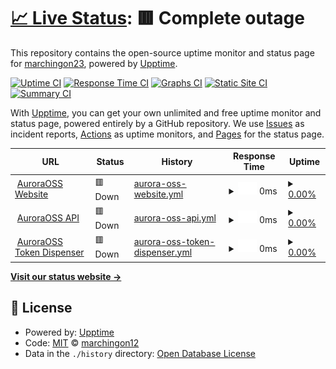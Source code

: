 # [📈 Live Status](https://marchingon23.github.io/status-page): <!--live status--> **🟥 Complete outage**

This repository contains the open-source uptime monitor and status page for [marchingon23](https://marchingon23.github.io/status-page), powered by [Upptime](https://github.com/upptime/upptime).

[![Uptime CI](https://github.com/marchingon23/status-page/workflows/Uptime%20CI/badge.svg)](https://github.com/marchingon23/status-page/actions?query=workflow%3A%22Uptime+CI%22)
[![Response Time CI](https://github.com/marchingon23/status-page/workflows/Response%20Time%20CI/badge.svg)](https://github.com/marchingon23/status-page/actions?query=workflow%3A%22Response+Time+CI%22)
[![Graphs CI](https://github.com/marchingon23/status-page/workflows/Graphs%20CI/badge.svg)](https://github.com/marchingon23/status-page/actions?query=workflow%3A%22Graphs+CI%22)
[![Static Site CI](https://github.com/marchingon23/status-page/workflows/Static%20Site%20CI/badge.svg)](https://github.com/marchingon23/status-page/actions?query=workflow%3A%22Static+Site+CI%22)
[![Summary CI](https://github.com/marchingon23/status-page/workflows/Summary%20CI/badge.svg)](https://github.com/marchingon23/status-page/actions?query=workflow%3A%22Summary+CI%22)

With [Upptime](https://upptime.js.org), you can get your own unlimited and free uptime monitor and status page, powered entirely by a GitHub repository. We use [Issues](https://github.com/marchingon23/status-page/issues) as incident reports, [Actions](https://github.com/marchingon23/status-page/actions) as uptime monitors, and [Pages](https://marchingon23.github.io/status-page) for the status page.

<!--start: status pages-->
<!-- This summary is generated by Upptime (https://github.com/upptime/upptime) -->
<!-- Do not edit this manually, your changes will be overwritten -->
<!-- prettier-ignore -->
| URL | Status | History | Response Time | Uptime |
| --- | ------ | ------- | ------------- | ------ |
| <img alt="" src="https://auroraoss.com/favicon.ico" height="13"> [AuroraOSS Website](https://auroraoss.com) | 🟥 Down | [aurora-oss-website.yml](https://github.com/marchingon12/status-page/commits/HEAD/history/aurora-oss-website.yml) | <details><summary><img alt="Response time graph" src="./graphs/aurora-oss-website/response-time-week.png" height="20"> 0ms</summary><br><a href="https://marchingon12.github.io/status-page/history/aurora-oss-website"><img alt="Response time 546" src="https://img.shields.io/endpoint?url=https%3A%2F%2Fraw.githubusercontent.com%2Fmarchingon12%2Fstatus-page%2FHEAD%2Fapi%2Faurora-oss-website%2Fresponse-time.json"></a><br><a href="https://marchingon12.github.io/status-page/history/aurora-oss-website"><img alt="24-hour response time 0" src="https://img.shields.io/endpoint?url=https%3A%2F%2Fraw.githubusercontent.com%2Fmarchingon12%2Fstatus-page%2FHEAD%2Fapi%2Faurora-oss-website%2Fresponse-time-day.json"></a><br><a href="https://marchingon12.github.io/status-page/history/aurora-oss-website"><img alt="7-day response time 0" src="https://img.shields.io/endpoint?url=https%3A%2F%2Fraw.githubusercontent.com%2Fmarchingon12%2Fstatus-page%2FHEAD%2Fapi%2Faurora-oss-website%2Fresponse-time-week.json"></a><br><a href="https://marchingon12.github.io/status-page/history/aurora-oss-website"><img alt="30-day response time 0" src="https://img.shields.io/endpoint?url=https%3A%2F%2Fraw.githubusercontent.com%2Fmarchingon12%2Fstatus-page%2FHEAD%2Fapi%2Faurora-oss-website%2Fresponse-time-month.json"></a><br><a href="https://marchingon12.github.io/status-page/history/aurora-oss-website"><img alt="1-year response time 546" src="https://img.shields.io/endpoint?url=https%3A%2F%2Fraw.githubusercontent.com%2Fmarchingon12%2Fstatus-page%2FHEAD%2Fapi%2Faurora-oss-website%2Fresponse-time-year.json"></a></details> | <details><summary><a href="https://marchingon12.github.io/status-page/history/aurora-oss-website">0.00%</a></summary><a href="https://marchingon12.github.io/status-page/history/aurora-oss-website"><img alt="All-time uptime 35.01%" src="https://img.shields.io/endpoint?url=https%3A%2F%2Fraw.githubusercontent.com%2Fmarchingon12%2Fstatus-page%2FHEAD%2Fapi%2Faurora-oss-website%2Fuptime.json"></a><br><a href="https://marchingon12.github.io/status-page/history/aurora-oss-website"><img alt="24-hour uptime 0.00%" src="https://img.shields.io/endpoint?url=https%3A%2F%2Fraw.githubusercontent.com%2Fmarchingon12%2Fstatus-page%2FHEAD%2Fapi%2Faurora-oss-website%2Fuptime-day.json"></a><br><a href="https://marchingon12.github.io/status-page/history/aurora-oss-website"><img alt="7-day uptime 0.00%" src="https://img.shields.io/endpoint?url=https%3A%2F%2Fraw.githubusercontent.com%2Fmarchingon12%2Fstatus-page%2FHEAD%2Fapi%2Faurora-oss-website%2Fuptime-week.json"></a><br><a href="https://marchingon12.github.io/status-page/history/aurora-oss-website"><img alt="30-day uptime 7.96%" src="https://img.shields.io/endpoint?url=https%3A%2F%2Fraw.githubusercontent.com%2Fmarchingon12%2Fstatus-page%2FHEAD%2Fapi%2Faurora-oss-website%2Fuptime-month.json"></a><br><a href="https://marchingon12.github.io/status-page/history/aurora-oss-website"><img alt="1-year uptime 35.01%" src="https://img.shields.io/endpoint?url=https%3A%2F%2Fraw.githubusercontent.com%2Fmarchingon12%2Fstatus-page%2FHEAD%2Fapi%2Faurora-oss-website%2Fuptime-year.json"></a></details>
| <img alt="" src="https://favicons.githubusercontent.com/auroraoss.com" height="13"> [AuroraOSS API](https://auroraoss.com/api/) | 🟥 Down | [aurora-oss-api.yml](https://github.com/marchingon12/status-page/commits/HEAD/history/aurora-oss-api.yml) | <details><summary><img alt="Response time graph" src="./graphs/aurora-oss-api/response-time-week.png" height="20"> 0ms</summary><br><a href="https://marchingon12.github.io/status-page/history/aurora-oss-api"><img alt="Response time 544" src="https://img.shields.io/endpoint?url=https%3A%2F%2Fraw.githubusercontent.com%2Fmarchingon12%2Fstatus-page%2FHEAD%2Fapi%2Faurora-oss-api%2Fresponse-time.json"></a><br><a href="https://marchingon12.github.io/status-page/history/aurora-oss-api"><img alt="24-hour response time 0" src="https://img.shields.io/endpoint?url=https%3A%2F%2Fraw.githubusercontent.com%2Fmarchingon12%2Fstatus-page%2FHEAD%2Fapi%2Faurora-oss-api%2Fresponse-time-day.json"></a><br><a href="https://marchingon12.github.io/status-page/history/aurora-oss-api"><img alt="7-day response time 0" src="https://img.shields.io/endpoint?url=https%3A%2F%2Fraw.githubusercontent.com%2Fmarchingon12%2Fstatus-page%2FHEAD%2Fapi%2Faurora-oss-api%2Fresponse-time-week.json"></a><br><a href="https://marchingon12.github.io/status-page/history/aurora-oss-api"><img alt="30-day response time 0" src="https://img.shields.io/endpoint?url=https%3A%2F%2Fraw.githubusercontent.com%2Fmarchingon12%2Fstatus-page%2FHEAD%2Fapi%2Faurora-oss-api%2Fresponse-time-month.json"></a><br><a href="https://marchingon12.github.io/status-page/history/aurora-oss-api"><img alt="1-year response time 544" src="https://img.shields.io/endpoint?url=https%3A%2F%2Fraw.githubusercontent.com%2Fmarchingon12%2Fstatus-page%2FHEAD%2Fapi%2Faurora-oss-api%2Fresponse-time-year.json"></a></details> | <details><summary><a href="https://marchingon12.github.io/status-page/history/aurora-oss-api">0.00%</a></summary><a href="https://marchingon12.github.io/status-page/history/aurora-oss-api"><img alt="All-time uptime 16.19%" src="https://img.shields.io/endpoint?url=https%3A%2F%2Fraw.githubusercontent.com%2Fmarchingon12%2Fstatus-page%2FHEAD%2Fapi%2Faurora-oss-api%2Fuptime.json"></a><br><a href="https://marchingon12.github.io/status-page/history/aurora-oss-api"><img alt="24-hour uptime 0.00%" src="https://img.shields.io/endpoint?url=https%3A%2F%2Fraw.githubusercontent.com%2Fmarchingon12%2Fstatus-page%2FHEAD%2Fapi%2Faurora-oss-api%2Fuptime-day.json"></a><br><a href="https://marchingon12.github.io/status-page/history/aurora-oss-api"><img alt="7-day uptime 0.00%" src="https://img.shields.io/endpoint?url=https%3A%2F%2Fraw.githubusercontent.com%2Fmarchingon12%2Fstatus-page%2FHEAD%2Fapi%2Faurora-oss-api%2Fuptime-week.json"></a><br><a href="https://marchingon12.github.io/status-page/history/aurora-oss-api"><img alt="30-day uptime 7.96%" src="https://img.shields.io/endpoint?url=https%3A%2F%2Fraw.githubusercontent.com%2Fmarchingon12%2Fstatus-page%2FHEAD%2Fapi%2Faurora-oss-api%2Fuptime-month.json"></a><br><a href="https://marchingon12.github.io/status-page/history/aurora-oss-api"><img alt="1-year uptime 16.19%" src="https://img.shields.io/endpoint?url=https%3A%2F%2Fraw.githubusercontent.com%2Fmarchingon12%2Fstatus-page%2FHEAD%2Fapi%2Faurora-oss-api%2Fuptime-year.json"></a></details>
| <img alt="" src="https://favicons.githubusercontent.com/goolag.store" height="13"> [AuroraOSS Token Dispenser](http://goolag.store:1337/api/status) | 🟥 Down | [aurora-oss-token-dispenser.yml](https://github.com/marchingon12/status-page/commits/HEAD/history/aurora-oss-token-dispenser.yml) | <details><summary><img alt="Response time graph" src="./graphs/aurora-oss-token-dispenser/response-time-week.png" height="20"> 0ms</summary><br><a href="https://marchingon12.github.io/status-page/history/aurora-oss-token-dispenser"><img alt="Response time 406" src="https://img.shields.io/endpoint?url=https%3A%2F%2Fraw.githubusercontent.com%2Fmarchingon12%2Fstatus-page%2FHEAD%2Fapi%2Faurora-oss-token-dispenser%2Fresponse-time.json"></a><br><a href="https://marchingon12.github.io/status-page/history/aurora-oss-token-dispenser"><img alt="24-hour response time 0" src="https://img.shields.io/endpoint?url=https%3A%2F%2Fraw.githubusercontent.com%2Fmarchingon12%2Fstatus-page%2FHEAD%2Fapi%2Faurora-oss-token-dispenser%2Fresponse-time-day.json"></a><br><a href="https://marchingon12.github.io/status-page/history/aurora-oss-token-dispenser"><img alt="7-day response time 0" src="https://img.shields.io/endpoint?url=https%3A%2F%2Fraw.githubusercontent.com%2Fmarchingon12%2Fstatus-page%2FHEAD%2Fapi%2Faurora-oss-token-dispenser%2Fresponse-time-week.json"></a><br><a href="https://marchingon12.github.io/status-page/history/aurora-oss-token-dispenser"><img alt="30-day response time 369" src="https://img.shields.io/endpoint?url=https%3A%2F%2Fraw.githubusercontent.com%2Fmarchingon12%2Fstatus-page%2FHEAD%2Fapi%2Faurora-oss-token-dispenser%2Fresponse-time-month.json"></a><br><a href="https://marchingon12.github.io/status-page/history/aurora-oss-token-dispenser"><img alt="1-year response time 406" src="https://img.shields.io/endpoint?url=https%3A%2F%2Fraw.githubusercontent.com%2Fmarchingon12%2Fstatus-page%2FHEAD%2Fapi%2Faurora-oss-token-dispenser%2Fresponse-time-year.json"></a></details> | <details><summary><a href="https://marchingon12.github.io/status-page/history/aurora-oss-token-dispenser">0.00%</a></summary><a href="https://marchingon12.github.io/status-page/history/aurora-oss-token-dispenser"><img alt="All-time uptime 93.72%" src="https://img.shields.io/endpoint?url=https%3A%2F%2Fraw.githubusercontent.com%2Fmarchingon12%2Fstatus-page%2FHEAD%2Fapi%2Faurora-oss-token-dispenser%2Fuptime.json"></a><br><a href="https://marchingon12.github.io/status-page/history/aurora-oss-token-dispenser"><img alt="24-hour uptime 0.00%" src="https://img.shields.io/endpoint?url=https%3A%2F%2Fraw.githubusercontent.com%2Fmarchingon12%2Fstatus-page%2FHEAD%2Fapi%2Faurora-oss-token-dispenser%2Fuptime-day.json"></a><br><a href="https://marchingon12.github.io/status-page/history/aurora-oss-token-dispenser"><img alt="7-day uptime 0.00%" src="https://img.shields.io/endpoint?url=https%3A%2F%2Fraw.githubusercontent.com%2Fmarchingon12%2Fstatus-page%2FHEAD%2Fapi%2Faurora-oss-token-dispenser%2Fuptime-week.json"></a><br><a href="https://marchingon12.github.io/status-page/history/aurora-oss-token-dispenser"><img alt="30-day uptime 39.07%" src="https://img.shields.io/endpoint?url=https%3A%2F%2Fraw.githubusercontent.com%2Fmarchingon12%2Fstatus-page%2FHEAD%2Fapi%2Faurora-oss-token-dispenser%2Fuptime-month.json"></a><br><a href="https://marchingon12.github.io/status-page/history/aurora-oss-token-dispenser"><img alt="1-year uptime 93.72%" src="https://img.shields.io/endpoint?url=https%3A%2F%2Fraw.githubusercontent.com%2Fmarchingon12%2Fstatus-page%2FHEAD%2Fapi%2Faurora-oss-token-dispenser%2Fuptime-year.json"></a></details>

<!--end: status pages-->

[**Visit our status website →**](https://marchingon23.github.io/status-page)

## 📄 License

- Powered by: [Upptime](https://github.com/upptime/upptime)
- Code: [MIT](./LICENSE) © [marchingon12](https://marchingon23.github.io/status-page)
- Data in the `./history` directory: [Open Database License](https://opendatacommons.org/licenses/odbl/1-0/)
